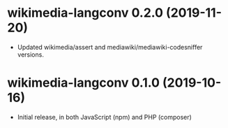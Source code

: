 # wikimedia-langconv 0.2.0 (2019-11-20)
* Updated wikimedia/assert and mediawiki/mediawiki-codesniffer versions.

# wikimedia-langconv 0.1.0 (2019-10-16)
* Initial release, in both JavaScript (npm) and PHP (composer)
